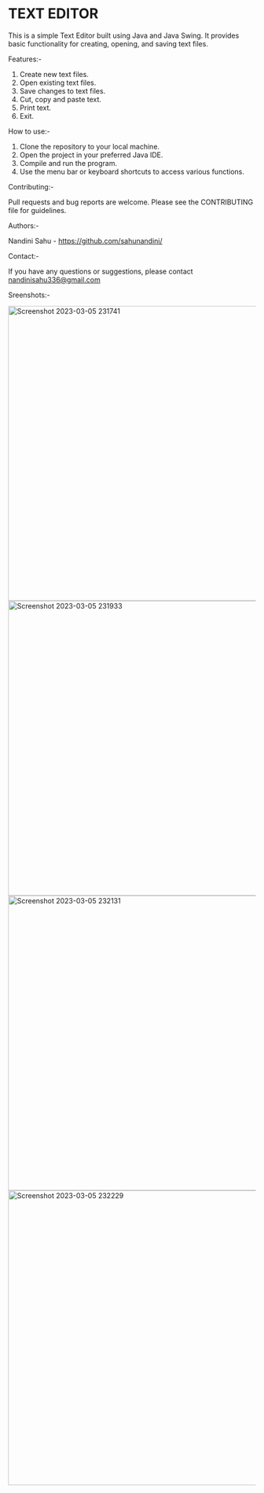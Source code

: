 # TEXT EDITOR

This is a simple Text Editor built using Java and Java Swing. It provides basic functionality for creating, opening, and saving text files.

Features:-
1. Create new text files.
2. Open existing text files.
3. Save changes to text files.
4. Cut, copy and paste text.
5. Print text.
6. Exit.


How to use:-
1. Clone the repository to your local machine.
2. Open the project in your preferred Java IDE.
3. Compile and run the program.
4. Use the menu bar or keyboard shortcuts to access various functions.


Contributing:-

Pull requests and bug reports are welcome. Please see the CONTRIBUTING file for guidelines.


Authors:-

Nandini Sahu - https://github.com/sahunandini/


Contact:-

If you have any questions or suggestions, please contact nandinisahu336@gmail.com


Sreenshots:- 


<img width="600" alt="Screenshot 2023-03-05 231741" src="https://user-images.githubusercontent.com/117564136/222987282-c800c34c-79af-46f9-b72c-d3b0013c0b6a.png">

<img width="600" alt="Screenshot 2023-03-05 231933" src="https://user-images.githubusercontent.com/117564136/222987500-1ef94b57-7589-4139-bdb3-3379da91be6b.png">

<img width="600" alt="Screenshot 2023-03-05 232131" src="https://user-images.githubusercontent.com/117564136/222987298-b0923c1b-66a9-43cf-b7aa-e406477cfeac.png">

<img width="600" alt="Screenshot 2023-03-05 232229" src="https://user-images.githubusercontent.com/117564136/222987308-0abe9710-994a-4a75-a838-ea26a0da150f.png">


